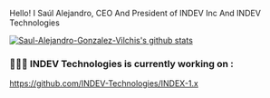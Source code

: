 Hello! I Saúl Alejandro, CEO And President of INDEV Inc And INDEV Technologies

[![Saul-Alejandro-Gonzalez-Vilchis's github stats](https://github-readme-stats.vercel.app/api?username=Saul-Alejandro-Gonzalez-Vilchis&show_icons=true&theme=Light)](https://github.com/anuraghazra/github-readme-stats)

### 👨🏻‍💻 INDEV Technologies is currently working on :
  https://github.com/INDEV-Technologies/INDEX-1.x

